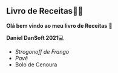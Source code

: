 ## Livro de Receitas:man_cook:

**Olá bem vindo ao meu livro de Receitas** :cherries:

**Daniel DanSoft 2021**:computer:

- *Strogonoff de Frango*
- *Pavê*
- Bolo de Cenoura
